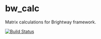# bw_calc

Matrix calculations for Brightway framework.

[![Build Status](https://travis-ci.org/brightway-lca/brightway_calc.svg?branch=master)](https://travis-ci.org/brightway-lca/brightway_calc)

